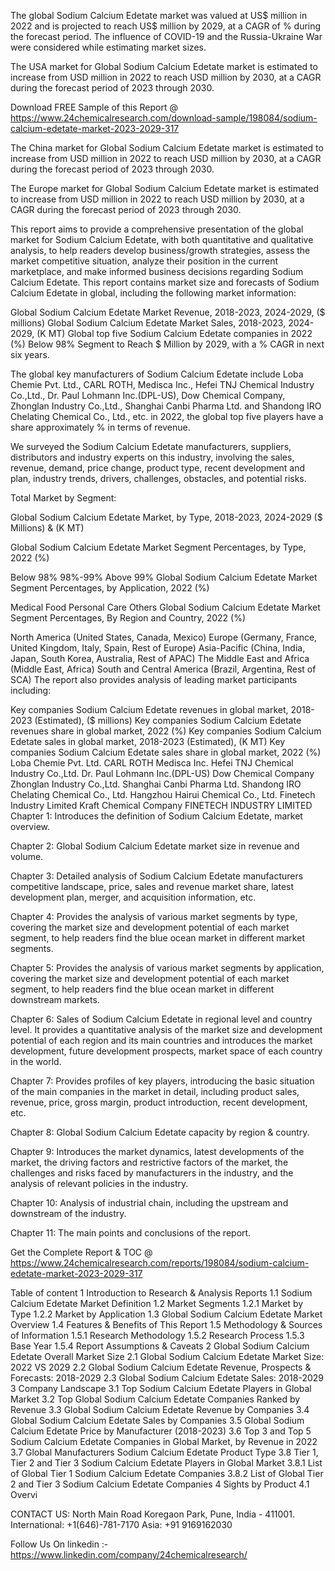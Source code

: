 The global Sodium Calcium Edetate market was valued at US$ million in 2022 and is projected to reach US$ million by 2029, at a CAGR of % during the forecast period. The influence of COVID-19 and the Russia-Ukraine War were considered while estimating market sizes.

The USA market for Global Sodium Calcium Edetate  market is estimated to increase from USD million in 2022 to reach USD million by 2030, at a CAGR during the forecast period of 2023 through 2030.

Download FREE Sample of this Report @ https://www.24chemicalresearch.com/download-sample/198084/sodium-calcium-edetate-market-2023-2029-317

The China market for Global Sodium Calcium Edetate market is estimated to increase from USD million in 2022 to reach USD million by 2030, at a CAGR during the forecast period of 2023 through 2030.

The Europe market for Global Sodium Calcium Edetate market is estimated to increase from USD million in 2022 to reach USD million by 2030, at a CAGR during the forecast period of 2023 through 2030.

This report aims to provide a comprehensive presentation of the global market for Sodium Calcium Edetate, with both quantitative and qualitative analysis, to help readers develop business/growth strategies, assess the market competitive situation, analyze their position in the current marketplace, and make informed business decisions regarding Sodium Calcium Edetate. This report contains market size and forecasts of Sodium Calcium Edetate in global, including the following market information:

Global Sodium Calcium Edetate Market Revenue, 2018-2023, 2024-2029, ($ millions)
Global Sodium Calcium Edetate Market Sales, 2018-2023, 2024-2029, (K MT)
Global top five Sodium Calcium Edetate companies in 2022 (%)
Below 98% Segment to Reach $ Million by 2029, with a % CAGR in next six years.

The global key manufacturers of Sodium Calcium Edetate include Loba Chemie Pvt. Ltd., CARL ROTH, Medisca Inc., Hefei TNJ Chemical Industry Co.,Ltd., Dr. Paul Lohmann Inc.(DPL-US), Dow Chemical Company, Zhonglan Industry Co.,Ltd., Shanghai Canbi Pharma Ltd. and Shandong IRO Chelating Chemical Co., Ltd., etc. in 2022, the global top five players have a share approximately % in terms of revenue.

We surveyed the Sodium Calcium Edetate manufacturers, suppliers, distributors and industry experts on this industry, involving the sales, revenue, demand, price change, product type, recent development and plan, industry trends, drivers, challenges, obstacles, and potential risks.

Total Market by Segment:

Global Sodium Calcium Edetate Market, by Type, 2018-2023, 2024-2029 ($ Millions) & (K MT)

Global Sodium Calcium Edetate Market Segment Percentages, by Type, 2022 (%)

Below 98%
98%-99%
Above 99%
Global Sodium Calcium Edetate Market Segment Percentages, by Application, 2022 (%)

Medical
Food
Personal Care
Others
Global Sodium Calcium Edetate Market Segment Percentages, By Region and Country, 2022 (%)

North America (United States, Canada, Mexico)
Europe (Germany, France, United Kingdom, Italy, Spain, Rest of Europe)
Asia-Pacific (China, India, Japan, South Korea, Australia, Rest of APAC)
The Middle East and Africa (Middle East, Africa)
South and Central America (Brazil, Argentina, Rest of SCA)
The report also provides analysis of leading market participants including:

Key companies Sodium Calcium Edetate revenues in global market, 2018-2023 (Estimated), ($ millions)
Key companies Sodium Calcium Edetate revenues share in global market, 2022 (%)
Key companies Sodium Calcium Edetate sales in global market, 2018-2023 (Estimated), (K MT)
Key companies Sodium Calcium Edetate sales share in global market, 2022 (%)
Loba Chemie Pvt. Ltd.
CARL ROTH
Medisca Inc.
Hefei TNJ Chemical Industry Co.,Ltd.
Dr. Paul Lohmann Inc.(DPL-US)
Dow Chemical Company
Zhonglan Industry Co.,Ltd.
Shanghai Canbi Pharma Ltd.
Shandong IRO Chelating Chemical Co., Ltd.
Hangzhou Hairui Chemical Co., Ltd.
Finetech Industry Limited
Kraft Chemical Company
FINETECH INDUSTRY LIMITED
Chapter 1: Introduces the definition of Sodium Calcium Edetate, market overview.

Chapter 2: Global Sodium Calcium Edetate market size in revenue and volume.

Chapter 3: Detailed analysis of Sodium Calcium Edetate manufacturers competitive landscape, price, sales and revenue market share, latest development plan, merger, and acquisition information, etc.

Chapter 4: Provides the analysis of various market segments by type, covering the market size and development potential of each market segment, to help readers find the blue ocean market in different market segments.

Chapter 5: Provides the analysis of various market segments by application, covering the market size and development potential of each market segment, to help readers find the blue ocean market in different downstream markets.

Chapter 6: Sales of Sodium Calcium Edetate in regional level and country level. It provides a quantitative analysis of the market size and development potential of each region and its main countries and introduces the market development, future development prospects, market space of each country in the world.

Chapter 7: Provides profiles of key players, introducing the basic situation of the main companies in the market in detail, including product sales, revenue, price, gross margin, product introduction, recent development, etc.

Chapter 8: Global Sodium Calcium Edetate capacity by region & country.

Chapter 9: Introduces the market dynamics, latest developments of the market, the driving factors and restrictive factors of the market, the challenges and risks faced by manufacturers in the industry, and the analysis of relevant policies in the industry.

Chapter 10: Analysis of industrial chain, including the upstream and downstream of the industry.

Chapter 11: The main points and conclusions of the report.

Get the Complete Report & TOC @ https://www.24chemicalresearch.com/reports/198084/sodium-calcium-edetate-market-2023-2029-317

Table of content
1 Introduction to Research & Analysis Reports
1.1 Sodium Calcium Edetate Market Definition
1.2 Market Segments
1.2.1 Market by Type
1.2.2 Market by Application
1.3 Global Sodium Calcium Edetate Market Overview
1.4 Features & Benefits of This Report
1.5 Methodology & Sources of Information
1.5.1 Research Methodology
1.5.2 Research Process
1.5.3 Base Year
1.5.4 Report Assumptions & Caveats
2 Global Sodium Calcium Edetate Overall Market Size
2.1 Global Sodium Calcium Edetate Market Size: 2022 VS 2029
2.2 Global Sodium Calcium Edetate Revenue, Prospects & Forecasts: 2018-2029
2.3 Global Sodium Calcium Edetate Sales: 2018-2029
3 Company Landscape
3.1 Top Sodium Calcium Edetate Players in Global Market
3.2 Top Global Sodium Calcium Edetate Companies Ranked by Revenue
3.3 Global Sodium Calcium Edetate Revenue by Companies
3.4 Global Sodium Calcium Edetate Sales by Companies
3.5 Global Sodium Calcium Edetate Price by Manufacturer (2018-2023)
3.6 Top 3 and Top 5 Sodium Calcium Edetate Companies in Global Market, by Revenue in 2022
3.7 Global Manufacturers Sodium Calcium Edetate Product Type
3.8 Tier 1, Tier 2 and Tier 3 Sodium Calcium Edetate Players in Global Market
3.8.1 List of Global Tier 1 Sodium Calcium Edetate Companies
3.8.2 List of Global Tier 2 and Tier 3 Sodium Calcium Edetate Companies
4 Sights by Product
4.1 Overvi

CONTACT US:
North Main Road Koregaon Park, Pune, India - 411001.
International: +1(646)-781-7170
Asia: +91 9169162030

Follow Us On linkedin :- https://www.linkedin.com/company/24chemicalresearch/
